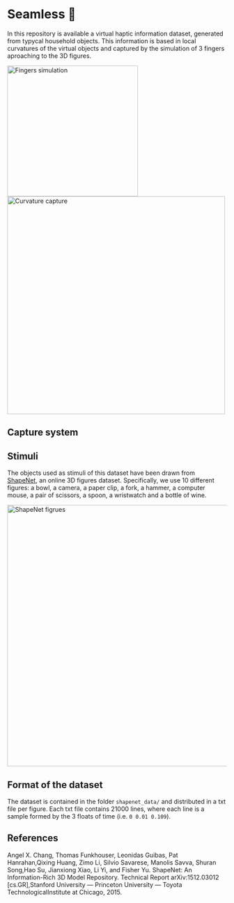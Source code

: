 # Seamless :open_file_folder:
In this repository is available a virtual haptic information dataset, generated from typycal household objects. This information is based in local curvatures of the virtual objects and captured by the simulation of 3 fingers aproaching to the 3D figures.

<img src="https://user-images.githubusercontent.com/66378073/142606662-5f03dd82-e4a6-4a6d-9dc7-dc3cc6c2fc36.png" alt="Fingers simulation" width="300" height="auto">
<img src="https://user-images.githubusercontent.com/66378073/142606413-bcf065c3-3cc1-4574-b288-e50a9ec9f819.png" alt="Curvature capture" width="500" height="auto">

## Capture system

## Stimuli
The objects used as stimuli of this dataset have been drawn from [ShapeNet](https://shapenet.org), an online 3D figures dataset. Specifically, we use 10 different figures: a bowl, a camera, a paper clip, a fork, a hammer, a computer mouse, a pair of scissors, a spoon, a wristwatch and a bottle of wine.

<img src="https://user-images.githubusercontent.com/66378073/142599364-10df7d6e-0bc6-482b-bb72-0ae3cd042702.png" alt="ShapeNet figrues" width="600" height="auto">

## Format of the dataset

The dataset is contained in the folder `shapenet_data/` and distributed in a txt file per figure. Each txt file contains 21000 lines, where each line is a sample formed by the 3 floats of time (i.e. ``0 0.01 0.109``).

## References

Angel  X.  Chang,  Thomas  Funkhouser,  Leonidas  Guibas,  Pat  Hanrahan,Qixing  Huang,  Zimo  Li,  Silvio  Savarese,  Manolis  Savva,  Shuran  Song,Hao Su, Jianxiong Xiao, Li Yi, and Fisher Yu. ShapeNet: An Information-Rich 3D Model Repository. Technical Report arXiv:1512.03012 [cs.GR],Stanford  University  —  Princeton  University  —  Toyota  TechnologicalInstitute at Chicago, 2015.
